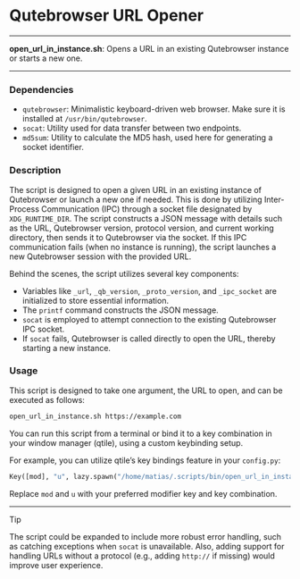 # Qutebrowser URL Opener

---

**open_url_in_instance.sh**: Opens a URL in an existing Qutebrowser instance or starts a new one.

---

### Dependencies

- `qutebrowser`: Minimalistic keyboard-driven web browser. Make sure it is installed at `/usr/bin/qutebrowser`.
- `socat`: Utility used for data transfer between two endpoints.
- `md5sum`: Utility to calculate the MD5 hash, used here for generating a socket identifier.

### Description

The script is designed to open a given URL in an existing instance of Qutebrowser or launch a new one if needed. This is done by utilizing Inter-Process Communication (IPC) through a socket file designated by `XDG_RUNTIME_DIR`. The script constructs a JSON message with details such as the URL, Qutebrowser version, protocol version, and current working directory, then sends it to Qutebrowser via the socket. If this IPC communication fails (when no instance is running), the script launches a new Qutebrowser session with the provided URL.

Behind the scenes, the script utilizes several key components:
- Variables like `_url`, `_qb_version`, `_proto_version`, and `_ipc_socket` are initialized to store essential information.
- The `printf` command constructs the JSON message.
- `socat` is employed to attempt connection to the existing Qutebrowser IPC socket.
- If `socat` fails, Qutebrowser is called directly to open the URL, thereby starting a new instance.

### Usage

This script is designed to take one argument, the URL to open, and can be executed as follows:

```sh
open_url_in_instance.sh https://example.com
```

You can run this script from a terminal or bind it to a key combination in your window manager (qtile), using a custom keybinding setup.

For example, you can utilize qtile’s key bindings feature in your `config.py`:

```python
Key([mod], "u", lazy.spawn("/home/matias/.scripts/bin/open_url_in_instance.sh")),
```

Replace `mod` and `u` with your preferred modifier key and key combination.

---

> [!TIP]
> The script could be expanded to include more robust error handling, such as catching exceptions when `socat` is unavailable. Also, adding support for handling URLs without a protocol (e.g., adding `http://` if missing) would improve user experience.